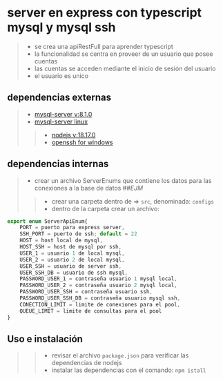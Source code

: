# server en express con typescript mysql y mysql ssh

>- se crea una apiRestFull para aprender typescript
>- la funcionalidad se centra en proveer de un usuario que posee cuentas
>- las cuentas se acceden mediante el inicio de sesión del usuario
>- el usuario es unico

## dependencias externas
>- [mysql-server v:8.1.0](https://dev.mysql.com/downloads/mysql/)
>- [mysql-server linux](https://www.digitalocean.com/community/tutorials/how-to-install-mysql-on-ubuntu-20-04-es)
>>- [nodejs v:18.17.0](https://nodejs.org/es)
>>- [openssh for windows](https://learn.microsoft.com/en-us/windows-server/administration/openssh/openssh_overview)

## dependencias internas
>- crear un archivo ServerEnums que contiene los datos para las conexiones a la base de datos
##_EJM_
>>- crear una carpeta dentro de => `src`, denominada: `configs`
>>- dentro de la carpeta crear un archivo:
```js
export enum ServerApiEnum{
    PORT = puerto para express server,
    SSH_PORT = puerto de ssh; default = 22
    HOST = host local de mysql,
    HOST_SSH = host de mysql por ssh,
    USER_1 = usuario 1 de local mysql,
    USER_2 = usuario 2 de local mysql,
    USER_SSH = usuario de server ssh,
    USER_SSH_DB = usuario de ssh mysql,
    PASSWORD_USER_1 = contraseña usuario 1 mysql local,
    PASSWORD_USER_2 = contraseña usuario 2 mysql local,
    PASSWORD_USER_SSH = contraseña usuario ssh,
    PASSWORD_USER_SSH_DB = contraseña usuario mysql ssh,
    CONECTION_LIMIT = limite de conexiones para el pool,
    QUEUE_LIMIT = limite de consultas para el pool
}
```
## Uso e instalación

>>- revisar el archivo `package.json` para verificar las dependencias de nodejs
>>- instalar las dependencias con el comando: `npm istall`
